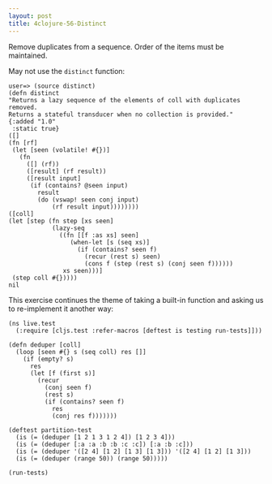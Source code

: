 ```yaml
---
layout: post
title: 4clojure-56-Distinct
---
```


Remove duplicates from a sequence. Order of the items must be maintained.

May not use the ```distinct``` function:

    user=> (source distinct)
    (defn distinct
    "Returns a lazy sequence of the elements of coll with duplicates removed.
    Returns a stateful transducer when no collection is provided."
    {:added "1.0"
     :static true}
    ([]
    (fn [rf]
     (let [seen (volatile! #{})]
       (fn
         ([] (rf))
         ([result] (rf result))
         ([result input]
          (if (contains? @seen input)
            result
            (do (vswap! seen conj input)
                (rf result input))))))))
    ([coll]
    (let [step (fn step [xs seen]
                (lazy-seq
                  ((fn [[f :as xs] seen]
                     (when-let [s (seq xs)]
                       (if (contains? seen f)
                         (recur (rest s) seen)
                         (cons f (step (rest s) (conj seen f))))))
                   xs seen)))]
     (step coll #{}))))
    nil


This exercise continues the theme of taking a built-in function and asking us to re-implement it another way: 

<pre><code class="language-klipse">(ns live.test
  (:require [cljs.test :refer-macros [deftest is testing run-tests]]))

(defn deduper [coll]
  (loop [seen #{} s (seq coll) res []]
    (if (empty? s)
      res
      (let [f (first s)]
        (recur
          (conj seen f)
          (rest s)
          (if (contains? seen f)
            res
            (conj res f)))))))
  
(deftest partition-test
  (is (= (deduper [1 2 1 3 1 2 4]) [1 2 3 4]))
  (is (= (deduper [:a :a :b :b :c :c]) [:a :b :c]))
  (is (= (deduper '([2 4] [1 2] [1 3] [1 3])) '([2 4] [1 2] [1 3]))
  (is (= (deduper (range 50)) (range 50)))))

(run-tests)
</code></pre>
